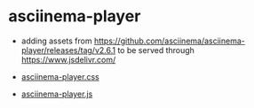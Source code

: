 # asciinema-player
- adding assets from https://github.com/asciinema/asciinema-player/releases/tag/v2.6.1 to be served through https://www.jsdelivr.com/

- [asciinema-player.css](https://cdn.jsdelivr.net/gh/chaudhryfaisal/asciinema-player@v2.6.1/asciinema-player.css)
- [asciinema-player.js](https://cdn.jsdelivr.net/gh/chaudhryfaisal/asciinema-player@v2.6.1/asciinema-player.js)
